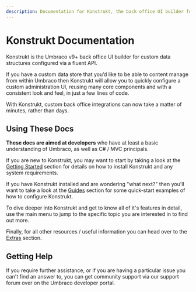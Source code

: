 ```yaml
---
description: Documentation for Konstrukt, the back office UI builder for Umbraco.
---
```


# Konstrukt Documentation

Konstrukt is the Umbraco v9+ back office UI builder for custom data structures configured via a fluent API.

If you have a custom data store that you’d like to be able to content manage from within Umbraco then Konstrukt will allow you to quickly configure a custom administration UI, reusing many core components and with a consistent look and feel, in just a few lines of code.

With Konstrukt, custom back office integrations can now take a matter of minutes, rather than days.

## Using These Docs

**These docs are aimed at developers** who have at least a basic understanding of Umbraco, as well as C# / MVC principals.

If you are new to Konstrukt, you may want to start by taking a look at the [Getting Started](./getting-started/overview.md) section for details on how to install Konstrukt and any system requirements. 

If you have Konstrukt installed and are wondering "what next?" then you'll want to take a look at the [Guides](./guides/creating-your-first-integration.md) section for some quick-start examples of how to configure Konstrukt.

To dive deeper into Konstrukt and get to know all of it's features in detail, use the main menu to jump to the specific topic you are interested in to find out more.

Finally, for all other resources / useful information you can head over to the [Extras](./extras/property-editors/README.md) section.

## Getting Help

If you require further assistance, or if you are having a particular issue you can't find an answer to, you can get community support via our support forum over on the Umbraco developer portal.
